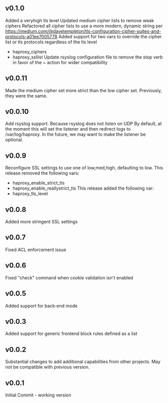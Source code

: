 
v0.1.0
---------------------------
Added a veryhigh tls level
Updated medium cipher lists to remove weak ciphers
Refactored all cipher lists to use a more modern, dynamic string per https://medium.com/@davetempleton/tls-configuration-cipher-suites-and-protocols-a01ee7005778
Added support for two vars to override the cipher list or tls protocols regardless of the tls level
  - haproxy_ciphers
  - haproxy_ssllist
Update rsyslog configuration file to remove the stop verb in favor of the ~ action for wider compatibility

v0.0.11
---------------------------
Made the medium cipher set more strict than the low cipher set. Previously, they were
the same.

v0.0.10
---------------------------
Add rsyslog support. Because rsyslog does not listen on UDP By default, at the moment this will set the listener
and then redirect logs to /var/log/haproxy. In the future, we may want to make the listener be optional.

v0.0.9
---------------------------
Reconfigure SSL settings to use one of low,med,high, defaulting to low.
This release removed the following vars:
  - haproxy_enable_strict_tls
  - haproxy_enable_reallystrict_tls
This release added the following var:
  - haproxy_tls_level

v0.0.8
---------------------------
Added more stringent SSL settings

v0.0.7
---------------------------
Fixed ACL enforcement issue

v0.0.6
---------------------------
Fixed "check" command when cookie validation isn't enabled

v0.0.5
---------------------------
Added support for back-end mode

v0.0.3
---------------------------
Added support for generic frontend block rules defined as a list

v0.0.2
---------------------------
Substantial changes to add additional capabilities from other projects. May not be compatible with previous version.

v0.0.1
---------------------------
Initial Commit - working version
